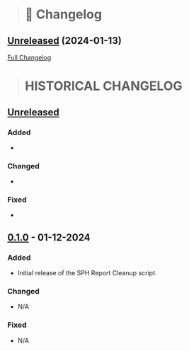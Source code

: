 > # 📑 Changelog

## [Unreleased](https://github.com/Ghost-Hackers/sph-report-cleanup/releases) (2024-01-13)

[Full Changelog](https://github.com/Ghost-Hackers/sph-report-cleanup/Ghost-Hackers/sph-report-cleanup/compare/v0.1.0...Unreleased)

> # HISTORICAL CHANGELOG

## [Unreleased](https://github.com/Ghost-Hackers/sph-report-cleanup/compare/v0.1.0...HEAD)

### Added
- 

### Changed
- 

### Fixed
- 

## [0.1.0](https://github.com/Ghost-Hackers/sph-report-cleanup/releases/tag/v0.1.0) - 01-12-2024

### Added
- Initial release of the SPH Report Cleanup script.

### Changed
- N/A

### Fixed
- N/A


